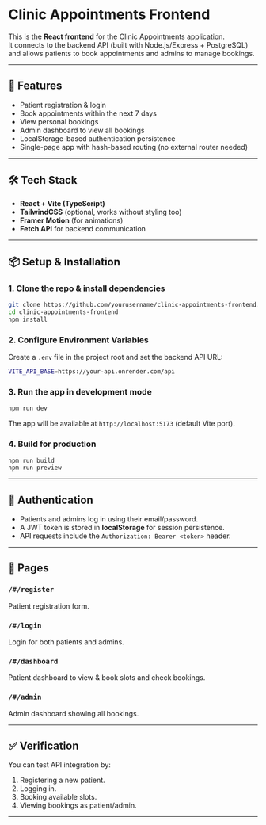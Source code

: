 # Clinic Appointments Frontend

This is the **React frontend** for the Clinic Appointments application.  
It connects to the backend API (built with Node.js/Express + PostgreSQL) and allows patients to book appointments and admins to manage bookings.

---

## 🚀 Features
- Patient registration & login
- Book appointments within the next 7 days
- View personal bookings
- Admin dashboard to view all bookings
- LocalStorage-based authentication persistence
- Single-page app with hash-based routing (no external router needed)

---

## 🛠 Tech Stack
- **React + Vite (TypeScript)**
- **TailwindCSS** (optional, works without styling too)
- **Framer Motion** (for animations)
- **Fetch API** for backend communication

---

## 📦 Setup & Installation

### 1. Clone the repo & install dependencies
```bash
git clone https://github.com/yourusername/clinic-appointments-frontend.git
cd clinic-appointments-frontend
npm install
```

### 2. Configure Environment Variables
Create a `.env` file in the project root and set the backend API URL:

```bash
VITE_API_BASE=https://your-api.onrender.com/api
```

### 3. Run the app in development mode
```bash
npm run dev
```

The app will be available at `http://localhost:5173` (default Vite port).

### 4. Build for production
```bash
npm run build
npm run preview
```

---

## 🔑 Authentication
- Patients and admins log in using their email/password.
- A JWT token is stored in **localStorage** for session persistence.
- API requests include the `Authorization: Bearer <token>` header.

---

## 📖 Pages

### `/#/register`
Patient registration form.

### `/#/login`
Login for both patients and admins.

### `/#/dashboard`
Patient dashboard to view & book slots and check bookings.

### `/#/admin`
Admin dashboard showing all bookings.

---

## ✅ Verification

You can test API integration by:
1. Registering a new patient.
2. Logging in.
3. Booking available slots.
4. Viewing bookings as patient/admin.

---
